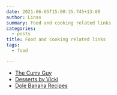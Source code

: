 ```yaml
---
date: 2021-06-05T15:00:35.745+13:00
author: Linas
summary: Food and cooking related links
categories:
  - posts
title: Food and cooking related links
tags:
  - food

---
```


* [The Curry Guy](https://greatcurryrecipes.net/)
* [Desserts by Vicki](http://www.thegutsygourmet.net/dessert.html)
* [Dole Banana Recipes](https://www.dolenz.co.nz/recipes/bananas)